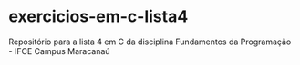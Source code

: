 # exercicios-em-c-lista4
Repositório para a lista 4 em C da disciplina Fundamentos da Programação - IFCE Campus Maracanaú
